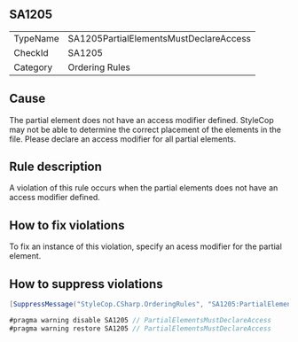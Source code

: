 ﻿## SA1205

<table>
<tr>
  <td>TypeName</td>
  <td>SA1205PartialElementsMustDeclareAccess</td>
</tr>
<tr>
  <td>CheckId</td>
  <td>SA1205</td>
</tr>
<tr>
  <td>Category</td>
  <td>Ordering Rules</td>
</tr>
</table>

## Cause

The partial element does not have an access modifier defined. StyleCop may not be able to determine the correct
          placement of the elements in the file. Please declare an access modifier for all partial elements.

## Rule description

A violation of this rule occurs when the partial elements does not have an access modifier defined.

## How to fix violations

To fix an instance of this violation, specify an acess modifier for the partial element.

## How to suppress violations

```csharp
[SuppressMessage("StyleCop.CSharp.OrderingRules", "SA1205:PartialElementsMustDeclareAccess", Justification = "Reviewed.")]
```

```csharp
#pragma warning disable SA1205 // PartialElementsMustDeclareAccess
#pragma warning restore SA1205 // PartialElementsMustDeclareAccess
```
